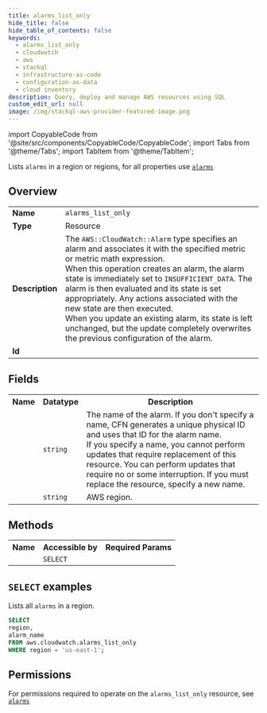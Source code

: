 ```yaml
---
title: alarms_list_only
hide_title: false
hide_table_of_contents: false
keywords:
  - alarms_list_only
  - cloudwatch
  - aws
  - stackql
  - infrastructure-as-code
  - configuration-as-data
  - cloud inventory
description: Query, deploy and manage AWS resources using SQL
custom_edit_url: null
image: /img/stackql-aws-provider-featured-image.png
---
```


import CopyableCode from '@site/src/components/CopyableCode/CopyableCode';
import Tabs from '@theme/Tabs';
import TabItem from '@theme/TabItem';

Lists <code>alarms</code> in a region or regions, for all properties use <a href="/services/serviceName/alarms/"><code>alarms</code></a>

## Overview
<table>
<tbody>
<tr><td><b>Name</b></td><td><code>alarms_list_only</code></td></tr>
<tr><td><b>Type</b></td><td>Resource</td></tr>
<tr><td><b>Description</b></td><td>The <code>AWS::CloudWatch::Alarm</code> type specifies an alarm and associates it with the specified metric or metric math expression.<br />When this operation creates an alarm, the alarm state is immediately set to <code>INSUFFICIENT_DATA</code>. The alarm is then evaluated and its state is set appropriately. Any actions associated with the new state are then executed.<br />When you update an existing alarm, its state is left unchanged, but the update completely overwrites the previous configuration of the alarm.</td></tr>
<tr><td><b>Id</b></td><td><CopyableCode code="aws.cloudwatch.alarms_list_only" /></td></tr>
</tbody>
</table>

## Fields
<table>
<tbody>
<tr><th>Name</th><th>Datatype</th><th>Description</th></tr><tr><td><CopyableCode code="alarm_name" /></td><td><code>string</code></td><td>The name of the alarm. If you don't specify a name, CFN generates a unique physical ID and uses that ID for the alarm name. <br />If you specify a name, you cannot perform updates that require replacement of this resource. You can perform updates that require no or some interruption. If you must replace the resource, specify a new name.</td></tr>
<tr><td><CopyableCode code="region" /></td><td><code>string</code></td><td>AWS region.</td></tr>
</tbody>
</table>

## Methods

<table>
<tbody>
  <tr>
    <th>Name</th>
    <th>Accessible by</th>
    <th>Required Params</th>
  </tr>
  <tr>
    <td><CopyableCode code="list_resources" /></td>
    <td><code>SELECT</code></td>
    <td><CopyableCode code="region" /></td>
  </tr>
</tbody>
</table>

## `SELECT` examples
Lists all <code>alarms</code> in a region.
```sql
SELECT
region,
alarm_name
FROM aws.cloudwatch.alarms_list_only
WHERE region = 'us-east-1';
```


## Permissions

For permissions required to operate on the <code>alarms_list_only</code> resource, see <a href="/services/cloudwatch/alarms/#permissions"><code>alarms</code></a>

